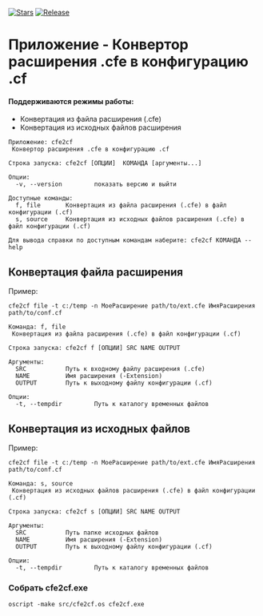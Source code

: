 [![Stars](https://img.shields.io/github/stars/best-tech/cfe2cf.svg?label=Github%20%E2%98%85&a)](https://github.com/best-tech/cfe2cf/stargazers)
[![Release](https://img.shields.io/github/tag/best-tech/cfe2cf.svg?label=Last%20release&a)](https://github.com/best-tech/cfe2cf/releases)

# Приложение - Конвертор расширения .cfe в конфигурацию .cf

#### Поддерживаются режимы работы:

- Конвертация из файла расширения (.cfe)
- Конвертация из исходных файлов расширения

```
Приложение: cfe2cf
 Конвертор расширения .cfe в конфигурацию .cf

Строка запуска: cfe2cf [ОПЦИИ]  КОМАНДА [аргументы...]

Опции:
  -v, --version         показать версию и выйти

Доступные команды:
  f, file       Конвертация из файла расширения (.cfe) в файл конфигурации (.cf)
  s, source     Конвертация из исходных файлов расширения (.cfe) в файл конфигурации (.cf)

Для вывода справки по доступным командам наберите: cfe2cf КОМАНДА --help
```

## Конвертация файла расширения 
Пример:

`cfe2cf file -t c:/temp -n МоеРасширение path/to/ext.cfe ИмяРасширения path/to/conf.cf`

```
Команда: f, file
 Конвертация из файла расширения (.cfe) в файл конфигурации (.cf)

Строка запуска: cfe2cf f [ОПЦИИ] SRC NAME OUTPUT

Аргументы:
  SRC           Путь к входному файлу расширения (.cfe)
  NAME          Имя расширения (-Extension)
  OUTPUT        Путь к выходному файлу конфигурации (.cf)

Опции:
  -t, --tempdir         Путь к каталогу временных файлов
```

## Конвертация из исходных файлов

Пример:

`cfe2cf file -t c:/temp -n МоеРасширение path/to/ext.cfe ИмяРасширения path/to/conf.cf`

```
Команда: s, source
 Конвертация из исходных файлов расширения (.cfe) в файл конфигурации (.cf)

Строка запуска: cfe2cf s [ОПЦИИ] SRC NAME OUTPUT

Аргументы:
  SRC           Путь папке исходных файлов
  NAME          Имя расширения (-Extension)
  OUTPUT        Путь к выходному файлу конфигурации (.cf)

Опции:
  -t, --tempdir         Путь к каталогу временных файлов
```

### Собрать cfe2cf.exe

`oscript -make src/cfe2cf.os cfe2cf.exe`